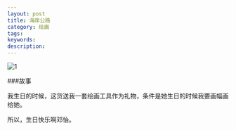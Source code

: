 ```yaml
---
layout: post
title: 海岸公路
category: 绘画
tags: 
keywords: 
description: 
---
```


![1](/public/img/days/coast.jpg)

###故事

我生日的时候，这货送我一套绘画工具作为礼物，条件是她生日的时候我要画幅画给她。

所以，生日快乐啊邓怡。

